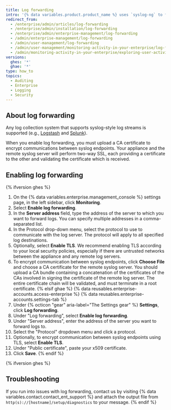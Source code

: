 ```yaml
---
title: Log forwarding
intro: '{% data variables.product.product_name %} uses `syslog-ng` to forward {% ifversion ghes %}system{% elsif ghae %}Git{% endif %} and application logs to the server you specify.'
redirect_from:
  - /enterprise/admin/articles/log-forwarding
  - /enterprise/admin/installation/log-forwarding
  - /enterprise/admin/enterprise-management/log-forwarding
  - /admin/enterprise-management/log-forwarding
  - /admin/user-management/log-forwarding
  - /admin/user-management/monitoring-activity-in-your-enterprise/log-forwarding
  - /admin/monitoring-activity-in-your-enterprise/exploring-user-activity/log-forwarding
versions:
  ghes: '*'
  ghae: '*'
type: how_to
topics:
  - Auditing
  - Enterprise
  - Logging
  - Security
---
```


## About log forwarding

Any log collection system that supports syslog-style log streams is supported (e.g., [Logstash](https://www.elastic.co/products/logstash) and [Splunk](https://docs.splunk.com/Documentation/Splunk/latest/Data/Monitornetworkports)).

When you enable log forwarding, you must upload a CA certificate to encrypt communications between syslog endpoints. Your appliance and the remote syslog server will perform two-way SSL, each providing a certificate to the other and validating the certificate which is received.

## Enabling log forwarding

{% ifversion ghes %}
1. On the {% data variables.enterprise.management_console %} settings page, in the left sidebar, click **Monitoring**.
1. Select **Enable log forwarding**.
1. In the **Server address** field, type the address of the server to which you want to forward logs. You can specify multiple addresses in a comma-separated list.
1. In the Protocol drop-down menu, select the protocol to use to communicate with the log server. The protocol will apply to all specified log destinations.
1. Optionally, select **Enable TLS**. We recommend enabling TLS according to your local security policies, especially if there are untrusted networks between the appliance and any remote log servers.
1. To encrypt communication between syslog endpoints, click **Choose File** and choose a CA certificate for the remote syslog server. You should upload a CA bundle containing a concatenation of the certificates of the CAs involved in signing the certificate of the remote log server. The entire certificate chain will be validated, and must terminate in a root certificate.
{% elsif ghae %}
{% data reusables.enterprise-accounts.access-enterprise %}
{% data reusables.enterprise-accounts.settings-tab %}
1. Under {% octicon "gear" aria-label="The Settings gear" %} **Settings**, click **Log forwarding**.
1. Under "Log forwarding", select **Enable log forwarding**.
1. Under "Server address", enter the address of the server you want to forward logs to.
1. Select the "Protocol" dropdown menu and click a protocol.
1. Optionally, to encrypt communication between syslog endpoints using TLS, select **Enable TLS**.
1. Under "Public certificate", paste your x509 certificate.
1. Click **Save**.
{% endif %}

{% ifversion ghes %}

## Troubleshooting

If you run into issues with log forwarding, contact us by visiting {% data variables.contact.contact_ent_support %} and attach the output file from `http(s)://[hostname]/setup/diagnostics` to your message.
{% endif %}
